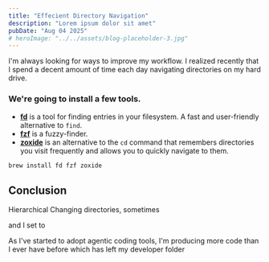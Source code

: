 ```yaml
---
title: "Effecient Directory Navigation"
description: "Lorem ipsum dolor sit amet"
pubDate: "Aug 04 2025"
# heroImage: "../../assets/blog-placeholder-3.jpg"
---
```


I'm always looking for ways to improve my workflow. I realized recently that I spend a decent amount of time each day navigating directories on my hard drive.

### We're going to install a few tools.

- **[fd](https://github.com/sharkdp/fd)** is a tool for finding entries in your filesystem. A fast and user-friendly alternative to `find`.
- **[fzf](https://github.com/junegunn/fzf)** is a fuzzy-finder.
- **[zoxide](https://github.com/ajeetdsouza/zoxide)** is an alternative to the `cd` command that remembers directories you visit frequently and allows you to quickly navigate to them.

```sh
brew install fd fzf zoxide
```

## Conclusion

Hierarchical
Changing directories, sometimes

and I set to

As I've started to adopt agentic coding tools, I'm producing more code than I ever have before which has left my developer folder
